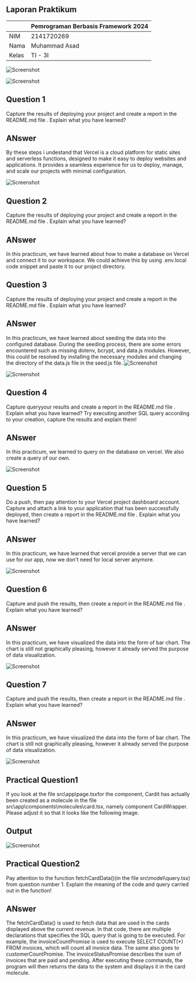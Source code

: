 ## Laporan Praktikum

|  | Pemrograman Berbasis Framework 2024 |
|--|--|
| NIM |  2141720269|
| Nama |  Muhammad Asad |
| Kelas | TI - 3I |


![Screenshot](assets/01.png)

![Screenshot](assets/02.png)

## Question 1
Capture the results of deploying your project and create a report in the README.md file . Explain what you have learned?
## ANswer
By these steps i undestand that Vercel is a cloud platform for static sites and serverless functions, designed to make it easy to deploy websites and applications. It provides a seamless experience for us to deploy, manage, and scale our projects with minimal configuration.

![Screenshot](assets/03.png)

## Question 2
Capture the results of deploying your project and create a report in the README.md file . Explain what you have learned?
## ANswer
In this practicum, we have learned about how to make a database on Vercel and connect it to our workspace. We could achieve this by using .env.local code snippet and paste it to our project directory.


## Question 3
Capture the results of deploying your project and create a report in the README.md file . Explain what you have learned?
## ANswer
In this practicum, we have learned about seeding the data into the configured database. During the seeding process, there are some errors encountered such as missing dotenv, bcrypt, and data.js modules. However, this could be resolved by installing the necessary modules and changing the directory of the data.js file in the seed.js file.
![Screenshot](assets/04.png)

![Screenshot](assets/05.png)

## Question 4
Capture queryyour results and create a report in the README.md file . Explain what you have learned? Try executing another SQL query according to your creation, capture the results and explain them!
## ANswer
In this practicum, we learned to query on the database on vercel. We also create a query of our own.

![Screenshot](assets/06.png)

## Question 5
Do a push, then pay attention to your Vercel project dashboard account. Capture and attach a link to your application that has been successfully deployed, then create a report in the README.md file . Explain what you have learned?
## ANswer
In this practicum, we have learned that vercel provide a server that we can use for our app, now we don't need for local server anymore.

![Screenshot](assets/07.png)

## Question 6
Capture and push the results, then create a report in the README.md file . Explain what you have learned?
## ANswer
In this practicum, we have visualized the data into the form of bar chart. The chart is still not graphically pleasing, however it already served the purpose of data visualization.

![Screenshot](assets/08.png)

## Question 7
Capture and push the results, then create a report in the README.md file . Explain what you have learned?
## ANswer
In this practicum, we have visualized the data into the form of bar chart. The chart is still not graphically pleasing, however it already served the purpose of data visualization.

![Screenshot](assets/09.png)
## Practical Question1
If you look at the file src\app\page.tsxfor the component, Cardit has actually been created as a molecule in the file src\app\components\molecules\card.tsx, namely component CardWrapper. Please adjust it so that it looks like the following image.

## Output
![Screenshot](assets/10.png)
## Practical Question2
Pay attention to the function fetchCardData()(in the file src\model\query.tsx) from question number 1. Explain the meaning of the code and query carried out in the function!
## ANswer
The fetchCardData() is used to fetch data that are used in the cards displayed above the current revenue. In that code, there are multiple declarations that specifies the SQL query that is going to be executed. For example, the invoiceCountPromise is used to execute SELECT COUNT(*) FROM invoices, which will count all invoice data. The same also goes to customerCountPromise. The invoiceStatusPromise describes the sum of invoices that are paid and pending.
After executing these commands, the program will then returns the data to the system and displays it in the card molecule.
